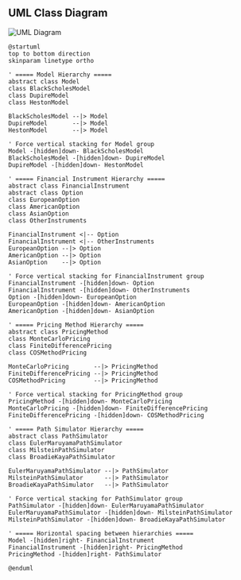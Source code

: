 ## UML Class Diagram

![UML Diagram](//www.plantuml.com/plantuml/png/XLN1Rjim3BthAtJRoN-m3LtR5Hc680Do77PGP2Oc8ai6HQ_8q8yVN2jkn4YmJz7Z8wd7HySFaGtns3l5OT0Sz24mXrwtI60PWrVnZ7umP7hjq0DV1j21k0jAVT9VfaTlGmjERn38aEqkCwhC8J8Pozew4-DCKlFlHsViUM-xu23Uui_ZW0HpEPsm3KGEVcQfkqJTD6zVK-qiUtfkWwbCCJWfUGbaGVy5OhJ6wSZ6dj6Vz35GqdUYC0ugTVtTOTk2_zE6LzyKz4X4fYIfykAIbgbVvls2tdYBnkaVFZADFNXU6_-Iyv4YARlXtU_vy7saC83n6VYj1q8hmOW2sN47zD4dAbNehZ-_DSsrPpqkI-NtcarCHRBRYL341TSw2wruNxXPseHIHBYtg5jdIfrpggG9L_AZ90ktygCWPoukY_QBq4w3s09teLrRiSIUoUhwrdk69qCkfAXQrX4Pdl5u109l8Oy-xVPpbIkixkhSlCIYSQLqYIhxw7hLbJN9o6b1CapCkp2OEqIcr6PMmMMw57jZi-5Exx4VdU50QpPFx8My_5iueAsXyM9wKo9iqKK6zANO8mNJ8lmq5v6gwcMJHHczs6CnLB9hNSli5VipSh8_nuGPTMLrqR98PQX5LAPMPxuinIOG_WkU9wc3UL-e0_0hWDTTMX24E9FbLv7mr75J_EOKC9adNYQjyhDWIwCUmBTZx_u3)

```plantuml
@startuml
top to bottom direction
skinparam linetype ortho

' ===== Model Hierarchy =====
abstract class Model
class BlackScholesModel
class DupireModel  
class HestonModel

BlackScholesModel --|> Model
DupireModel       --|> Model
HestonModel       --|> Model

' Force vertical stacking for Model group
Model -[hidden]down- BlackScholesModel
BlackScholesModel -[hidden]down- DupireModel
DupireModel -[hidden]down- HestonModel

' ===== Financial Instrument Hierarchy =====
abstract class FinancialInstrument
abstract class Option
class EuropeanOption
class AmericanOption
class AsianOption
class OtherInstruments

FinancialInstrument <|-- Option
FinancialInstrument <|-- OtherInstruments
EuropeanOption --|> Option
AmericanOption --|> Option
AsianOption    --|> Option

' Force vertical stacking for FinancialInstrument group
FinancialInstrument -[hidden]down- Option
FinancialInstrument -[hidden]down- OtherInstruments
Option -[hidden]down- EuropeanOption
EuropeanOption -[hidden]down- AmericanOption
AmericanOption -[hidden]down- AsianOption

' ===== Pricing Method Hierarchy =====
abstract class PricingMethod
class MonteCarloPricing
class FiniteDifferencePricing
class COSMethodPricing

MonteCarloPricing       --|> PricingMethod
FiniteDifferencePricing --|> PricingMethod
COSMethodPricing        --|> PricingMethod

' Force vertical stacking for PricingMethod group
PricingMethod -[hidden]down- MonteCarloPricing
MonteCarloPricing -[hidden]down- FiniteDifferencePricing
FiniteDifferencePricing -[hidden]down- COSMethodPricing

' ===== Path Simulator Hierarchy =====
abstract class PathSimulator
class EulerMaruyamaPathSimulator
class MilsteinPathSimulator
class BroadieKayaPathSimulator

EulerMaruyamaPathSimulator --|> PathSimulator
MilsteinPathSimulator      --|> PathSimulator
BroadieKayaPathSimulator   --|> PathSimulator

' Force vertical stacking for PathSimulator group
PathSimulator -[hidden]down- EulerMaruyamaPathSimulator
EulerMaruyamaPathSimulator -[hidden]down- MilsteinPathSimulator
MilsteinPathSimulator -[hidden]down- BroadieKayaPathSimulator

' ===== Horizontal spacing between hierarchies =====
Model -[hidden]right- FinancialInstrument
FinancialInstrument -[hidden]right- PricingMethod  
PricingMethod -[hidden]right- PathSimulator

@enduml
```

